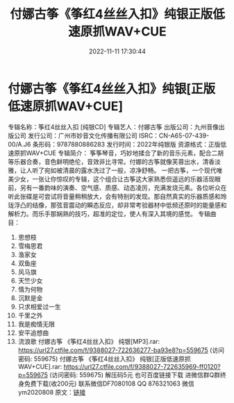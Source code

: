 ﻿---
title: 付娜古筝《筝红4丝丝入扣》纯银正版低速原抓WAV+CUE
date: 2022-11-11 17:30:44
categories: 新碟专辑、稀有等精品
tags: 纯音雅乐
---
# 付娜古筝《筝红4丝丝入扣》纯银[正版低速原抓WAV+CUE]

专辑名称：筝红4丝丝入扣 [纯银CD]
专辑艺人：付娜古筝
出版公司：九州音像出版公司
发行公司：广州市妙音文化传播有限公司
ISRC：CN-A65-07-439-00/A.J6
条形码：9787880886283
发行时间：2022年纯银版
资源格式：正版低速原抓WAV+CUE
专辑简介：
筝筝琴音，巧妙地揉合了新的音乐元素，配合二胡等乐器合奏，音色鲜明绝伦，音效非比寻常。付娜的古筝就像芙蓉出水，清香淡雅，让人听了宛如被清晨的露水洗过了一般，凉净舒畅。
一把古筝，一个现代唯美少女，一张让你惊叹的专辑，这个组合让古筝这大家熟悉但遥远的乐器活现眼前，另有一番韵味的演奏、空气感、质感、动态凌厉，充满发烧元素。各位听众在听此张碟是可尝试将音量稍稍放大，会有特别的发现。那自然真实的乐器质感和玲珑浮凸的结像，那弦音震动的瞬态反应，却非常考验器材中低频还原时的能量感和解析力。而乐手那娴熟的技巧，超准的定位，使人有深入其境的感觉。
专辑曲目：
01. 思想枝
02. 雪梅思君
03. 渔家女
04. 双鱼座
05. 风马旗
06. 天竺少女
07. 情为何物
08. 沉默是金
09. 只求相爱过一生
10. 千里之外
11. 我是痴情无限
12. 安平追想曲
13. 流浪歌
付娜古筝 《筝红4丝丝入扣》 纯银[MP3].rar: https://url27.ctfile.com/f/9388027-722636277-ba93e8?p=559675
(访问密码: 559675)
付娜古筝 《筝红4丝丝入扣》 纯银[正版低速原抓WAV+CUE].rar: https://url27.ctfile.com/f/9388027-722635969-ff0120?p=559675
(访问密码: 559675)
解压码5元
也可百度链接下载
进微信群Q群终身免费下载(收200元)
联系微信DF7080108 QQ 876321063
微信ym2020808
原文：[链接](https://blog.sina.com.cn/s/blog_1647c7e7601031068.html)